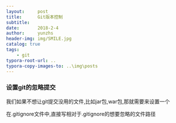 ```yaml
---
layout:     post
title:      Git版本控制
subtitle:   
date:       2018-2-4
author:     yunzhs
header-img: img/SMILE.jpg
catalog: true
tags:
    - git
typora-root-url: ..
typora-copy-images-to: ..\img\posts
---
```


### 设置git的忽略提交

我们如果不想让git提交没用的文件,比如jar包,war包,那就需要来设置一个

在.gitignore文件中,直接写相对于.gitignore的想要忽略的文件路径